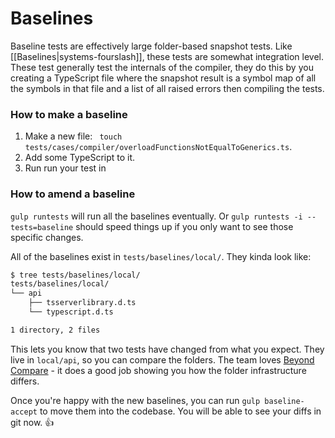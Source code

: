 # Baselines

Baseline tests are effectively large folder-based snapshot tests. Like [[Baselines|systems-fourslash]], these tests are
somewhat integration level. These test generally test the internals of the compiler, they do this by you creating
a TypeScript file where the snapshot result is a symbol map of all the symbols in that file and a list of all
raised errors then compiling the tests.

### How to make a baseline

1. Make a new file: ` touch tests/cases/compiler/overloadFunctionsNotEqualToGenerics.ts`. 
1. Add some TypeScript to it.
1. Run run your test in 


### How to amend a baseline

`gulp runtests` will run all the baselines eventually. Or `gulp runtests -i --tests=baseline` should speed things up
if you only want to see those specific changes.

All of the baselines exist in `tests/baselines/local/`. They kinda look like:

```sh
$ tree tests/baselines/local/
tests/baselines/local/
└── api
    ├── tsserverlibrary.d.ts
    └── typescript.d.ts

1 directory, 2 files
```

This lets you know that two tests have changed from what you expect. They live in `local/api`, so you can compare
the folders. The team loves [Beyond Compare](https://scootersoftware.com) - it does a good job showing you how the 
folder infrastructure differs.

Once you're happy with the new baselines, you can run `gulp baseline-accept` to move them into the codebase. 
You will be able to see your diffs in git now. :+1:
